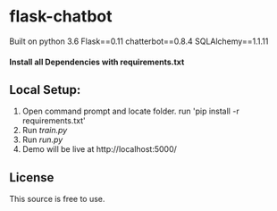 # flask-chatbot
Built on python 3.6
Flask==0.11
chatterbot==0.8.4
SQLAlchemy==1.1.11

#### Install all Dependencies with requirements.txt

## Local Setup:
 1. Open command prompt and locate folder. run 'pip install -r requirements.txt'
 2. Run *train.py*
 3. Run *run.py*
 4. Demo will be live at http://localhost:5000/

## License
This source is free to use.
